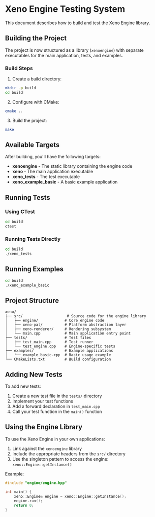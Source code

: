 # Xeno Engine Testing System

This document describes how to build and test the Xeno Engine library.

## Building the Project

The project is now structured as a library (`xenoengine`) with separate executables for the main application, tests, and examples.

### Build Steps

1. Create a build directory:
```bash
mkdir -p build
cd build
```

2. Configure with CMake:
```bash
cmake ..
```

3. Build the project:
```bash
make
```

## Available Targets

After building, you'll have the following targets:

- **xenoengine** - The static library containing the engine code
- **xeno** - The main application executable
- **xeno_tests** - The test executable
- **xeno_example_basic** - A basic example application

## Running Tests

### Using CTest
```bash
cd build
ctest
```

### Running Tests Directly
```bash
cd build
./xeno_tests
```

## Running Examples

```bash
cd build
./xeno_example_basic
```

## Project Structure

```
xeno/
├── src/                    # Source code for the engine library
│   ├── engine/            # Core engine code
│   ├── xeno-pal/          # Platform abstraction layer
│   ├── xeno-renderer/     # Rendering subsystem
│   └── main.cpp           # Main application entry point
├── tests/                 # Test files
│   ├── test_main.cpp      # Test runner
│   └── test_engine.cpp    # Engine-specific tests
├── examples/              # Example applications
│   └── example_basic.cpp  # Basic usage example
└── CMakeLists.txt         # Build configuration
```

## Adding New Tests

To add new tests:

1. Create a new test file in the `tests/` directory
2. Implement your test functions
3. Add a forward declaration in `test_main.cpp`
4. Call your test function in the `main()` function

## Using the Engine Library

To use the Xeno Engine in your own applications:

1. Link against the `xenoengine` library
2. Include the appropriate headers from the `src/` directory
3. Use the singleton pattern to access the engine: `xeno::Engine::getInstance()`

Example:
```cpp
#include "engine/engine.hpp"

int main() {
    xeno::Engine& engine = xeno::Engine::getInstance();
    engine.run();
    return 0;
}
```
